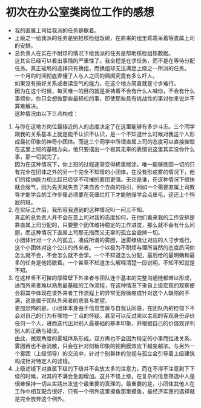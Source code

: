 # 初次在办公室类岗位工作的感想

- 我的直属上司给我派的任务是歇着。  
- 上级之一给我派的任务是别抢核检组饭碗，在原来的组里乖乖呆着等直属上司的安排。  
- 总负责人在实在不耐烦的情况下给我派的任务是帮助核检组核数据。  
这其实已经可以看出事情的严重性了。我全程是在求任务，而不是在等待分配任务。真正破局的选择只有换组，而换组却无法满足上级之一所派的任务。  
一个月的时间彻底弄懂了人与人之间的隔阂究竟有多么吓人。  
如果没有搞好关系或者读空气的能力，在这个地方简直就是寸步难行。  
因为在这个时候，每天唯一的目的就是祈祷着不会有什么人喊你，不会有什么事烦你，你只会想做那些最轻松的事，即使那些具有挑战性的事对你来说并不算难解决。  
这种情况由以下三点构成：
1. 与你在这地方岗位最接近的人的态度决定了在这里能够有多少斗志。三个同学跟我的关系基本上就是能不认识不认识，是一个不知道什么时候对我这个人形成最初印象的神奇小团体。而这三个同学中所谓直属上司的态度可以直接摧毁在这里上班的基础方向，他只要摆出一个极其无辜的表情说这里其实没你什么事，那一切就完了。    
因为在这种情况下，你上班的过程逐渐变得稀里糊涂。唯一能够挽回一切的只有完全在团体之外的另一个完全不知情的小团体，在没有形成雾的情况下，他们的接纳能力相比起已经坚不可摧的雾团更强。无论是谁，在这种情况下很快就会服气，因为先天就失去了来自各个方向的指引，例如一个需要直属上司教导才能学会的工作步骤必须要在死缠烂打下才能勉强学会点皮毛，这还上个狗屁的班。  
2. 在实际工作后，我形容我遇到的这种情况叫一问三不知。  
真正的总负责人并不会在意上司对我的态度如何，在他们看来我的工作安排是靠直属上司分配的，只要整个团体维持稳定的工作进度，那么就不会有什么问题，而这种情况下直属上司那无措而又无辜的孤立会毁掉一切。  
小团体针对一个人的孤立，凑成所谓的雾团，迷雾缭绕让对应的人寸步难行。  
这个小团体对这个公认的外来者。一个以极为不耐烦与理所当然的态度质问你怎么就不会，不会怎么就不会学。一个不知道怎么分配，最后给的最明确和最多的任务是他妈歇着。一个甚至不知道怎么解释清楚一段说明，不知不知就是不知。  
3. 在这样坚不可摧的厚障壁下外来者与团队连个基本的完整沟通链都难以形成，进而外来者难以熟悉最基础的工作流程，在这种情况下来自上级宏观的观察便会将其中体现在该外来者工作流程上的异常无限微缩成针对这个人缺陷的不满，这是属于团队外来者的悲哀与绝望。  
更加恐怖的是，小团体本身由于信息茧房与自我认同感，在团队内的检错下不会对自己的行为有哪怕一丁点的怀疑。甚至可以反过来以主观的客观身份评价任何一个人，进而迭代出对别人最基础的基本印象，并根据自己的价值观评判别人的正确与错误。  
由此，微观角度的雾城体系形成。双方再也不会因为特定的小事而拉进关系，雾团再也不会消散，只会在针对刻板印象的视网膜效应下越变越浓。与另外一个雾团（上级领导）的交流中，针对个别群体的忽视与孤立会引导着上级建筑构成针对特定人的滤镜。  
4. 上级滤镜下对直属下级的下级并不会放太多的注意力，而在不得不注意到下下级的时候，对其的不满会急剧增加。这并不怪上级，在复杂的信息筛选中人是很难保持一切从实践出发这个最重要的真理的。最重要的是，小团体其他人在工作中相互配合很好，只有一个例外这里摸鱼那里摸鱼，最经济实惠的选择就是完全放弃这个例外。   


